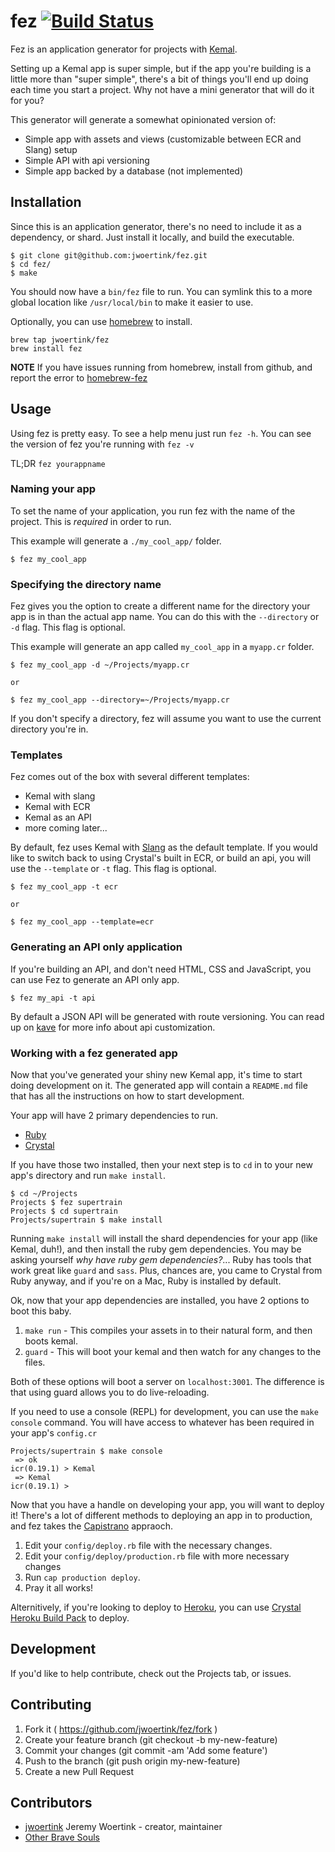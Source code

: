 # fez [![Build Status](https://travis-ci.com/jwoertink/fez.svg?branch=master)](https://travis-ci.com/jwoertink/fez)

Fez is an application generator for projects with [Kemal](http://kemalcr.com/).

Setting up a Kemal app is super simple, but if the app you're building is a little more than "super simple", there's a bit of things you'll end up doing each time you start a project. Why not have a mini generator that will do it for you?

This generator will generate a somewhat opinionated version of:

* Simple app with assets and views (customizable between ECR and Slang) setup
* Simple API with api versioning
* Simple app backed by a database (not implemented)

## Installation

Since this is an application generator, there's no need to include it as a dependency, or shard. Just install it locally, and build the executable.

```text
$ git clone git@github.com:jwoertink/fez.git
$ cd fez/
$ make
```
You should now have a `bin/fez` file to run. You can symlink this to a more global location like `/usr/local/bin` to make it easier to use.

Optionally, you can use [homebrew](http://brew.sh) to install.

```text
brew tap jwoertink/fez
brew install fez
```

**NOTE** If you have issues running from homebrew, install from github, and report the error to [homebrew-fez](https://github.com/jwoertink/homebrew-fez)

## Usage

Using fez is pretty easy. To see a help menu just run `fez -h`. You can see the version of fez you're running with `fez -v`

TL;DR `fez yourappname`

### Naming your app

To set the name of your application, you run fez with the name of the project. This is *required* in order to run.

This example will generate a `./my_cool_app/` folder.
```text
$ fez my_cool_app
```

### Specifying the directory name

Fez gives you the option to create a different name for the directory your app is in than the actual app name. You can do this with the `--directory` or `-d` flag. This flag is optional.

This example will generate an app called `my_cool_app` in a `myapp.cr` folder.

```text
$ fez my_cool_app -d ~/Projects/myapp.cr

or

$ fez my_cool_app --directory=~/Projects/myapp.cr
```

If you don't specify a directory, fez will assume you want to use the current directory you're in.

### Templates

Fez comes out of the box with several different templates:
* Kemal with slang
* Kemal with ECR
* Kemal as an API
* more coming later...

By default, fez uses Kemal with [Slang](https://github.com/jeromegn/slang) as the default template. If you would like to switch back to using Crystal's built in ECR, or build an api, you will use the `--template` or `-t` flag. This flag is optional.

```text
$ fez my_cool_app -t ecr

or

$ fez my_cool_app --template=ecr
```

### Generating an API only application

If you're building an API, and don't need HTML, CSS and JavaScript, you can use Fez to generate an API only app.

```text
$ fez my_api -t api
```

By default a JSON API will be generated with route versioning. You can read up on [kave](https://github.com/jwoertink/kave) for more info about api customization.


### Working with a fez generated app

Now that you've generated your shiny new Kemal app, it's time to start doing development on it. The generated app will contain a `README.md` file that has all the instructions on how to start development.

Your app will have 2 primary dependencies to run.
* [Ruby](https://www.ruby-lang.org/)
* [Crystal](https://crystal-lang.org/)

If you have those two installed, then your next step is to `cd` in to your new app's directory and run `make install`.

```text
$ cd ~/Projects
Projects $ fez supertrain
Projects $ cd supertrain
Projects/supertrain $ make install
```

Running `make install` will install the shard dependencies for your app (like Kemal, duh!), and then install the ruby gem dependencies. You may be asking yourself _why have ruby gem dependencies?_... Ruby has tools that work great like `guard` and `sass`. Plus, chances are, you came to Crystal from Ruby anyway, and if you're on a Mac, Ruby is installed by default.

Ok, now that your app dependencies are installed, you have 2 options to boot this baby.

1. `make run` - This compiles your assets in to their natural form, and then boots kemal.
2. `guard` - This will boot your kemal and then watch for any changes to the files.

Both of these options will boot a server on `localhost:3001`. The difference is that using guard allows you to do live-reloading.

If you need to use a console (REPL) for development, you can use the `make console` command. You will have access to whatever has been required in your app's `config.cr`

```text
Projects/supertrain $ make console
 => ok
icr(0.19.1) > Kemal
 => Kemal
icr(0.19.1) >
```

Now that you have a handle on developing your app, you will want to deploy it! There's a lot of different methods to deploying an app in to production, and fez takes the [Capistrano](http://capistranorb.com/) appraoch.

1. Edit your `config/deploy.rb` file with the necessary changes.
2. Edit your `config/deploy/production.rb` file with more necessary changes
3. Run `cap production deploy`.
4. Pray it all works!

Alternitively, if you're looking to deploy to [Heroku](https://www.heroku.com/), you can use [Crystal Heroku Build Pack](https://github.com/crystal-lang/heroku-buildpack-crystal/) to deploy.

## Development

If you'd like to help contribute, check out the Projects tab, or issues.


## Contributing

1. Fork it ( https://github.com/jwoertink/fez/fork )
2. Create your feature branch (git checkout -b my-new-feature)
3. Commit your changes (git commit -am 'Add some feature')
4. Push to the branch (git push origin my-new-feature)
5. Create a new Pull Request

## Contributors

- [jwoertink](https://github.com/jwoertink) Jeremy Woertink - creator, maintainer
- [Other Brave Souls](https://github.com/jwoertink/fez/graphs/contributors)
